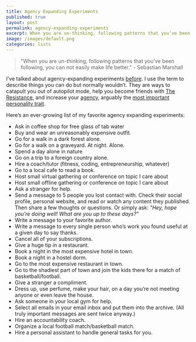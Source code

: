 ```yaml
---
title: Agency Expanding Experiments
published: true
layout: post
permalink: agency-expanding-experiments
excerpt: When you are un-thinking, following patterns that you’ve been following, you can not easily make life better.
image: /images/default.png
categories: lists
---
```


>"When you are un-thinking, following patterns that you’ve been following, you can not easily make life better." - Sebastian Marshall

I’ve talked about agency-expanding experiments [before](https://jakobgreenfeld.com/invisible-scripts). I use the term to describe things you can do but normally wouldn’t. They are ways to catapult you out of autopilot mode, help you become friends with [The Resistance](https://jakobgreenfeld.com/founder-patterns#the-resistance), and increase your [agency](https://jakobgreenfeld.com/founder-patterns#high-agency-vs-low-agency), arguably the [most important personality trait](https://twitter.com/george__mack/status/1068238562443841538). 

Here’s an ever-growing list of my favorite agency expanding experiments:

- Ask in coffee shop for free glass of tab water
- Buy and wear an unreasonably expensive outfit.
- Go for a walk in a dark forest alone.
- Go for a walk on a graveyard. At night. Alone.
- Spend a day alone in nature
- Go on a trip to a foreign country alone.
- Hire a coach/tutor (fitness, coding, entrepreneurship, whatever)
- Go to a local cafe to read a book.
- Host small virtual gathering or conference on topic I care about
- Host small offline gathering or conference on topic I care about
- Ask a stranger for help.
- Send a message to 5 people you lost contact with. Check their social profile, personal website, and read or watch any content they published. Then share a few thoughts or questions. Or simply ask: *"Hey, hope you're doing well! What are you up to these days?"*
- Write a message to your favorite author.
- Write a message to every single person who’s work you found useful at a given day to say thanks.
- Cancel all of your subscriptions.
- Give a huge tip in a restaurant.
- Book a night in the most expensive hotel in town.
- Book a night in a hostel dorm.
- Go to the most expensive restaurant in town.
- Go to the shadiest part of town and join the kids there for a match of basketball/football.
- Give a stranger a compliment.
- Dress up, use perfume, make your hair, on a day you’re not meeting anyone or even leave the house.
- Ask someone in your local gym for help.
- Select all emails in your email inbox and put them into the archive. (All truly important messages are sent twice anyway.)
- Hire an accountability coach.
- Organize a local football match/basketball match.
- Hire a personal assistant to handle general tasks for you.